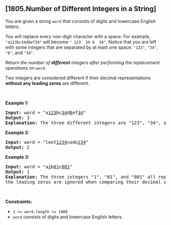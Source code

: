 ## [1805.Number of Different Integers in a String]
<p>You are given a string <code>word</code> that consists of digits and lowercase English letters.</p>

<p>You will replace every non-digit character with a space. For example, <code>&quot;a123bc34d8ef34&quot;</code> will become <code>&quot; 123&nbsp; 34 8&nbsp; 34&quot;</code>. Notice that you are left with some integers that are separated by at least one space: <code>&quot;123&quot;</code>, <code>&quot;34&quot;</code>, <code>&quot;8&quot;</code>, and <code>&quot;34&quot;</code>.</p>

<p>Return <em>the number of <strong>different</strong> integers after performing the replacement operations on </em><code>word</code>.</p>

<p>Two integers are considered different if their decimal representations <strong>without any leading zeros</strong> are different.</p>

<p>&nbsp;</p>
<p><strong class="example">Example 1:</strong></p>

<pre>
<strong>Input:</strong> word = &quot;a<u>123</u>bc<u>34</u>d<u>8</u>ef<u>34</u>&quot;
<strong>Output:</strong> 3
<strong>Explanation: </strong>The three different integers are &quot;123&quot;, &quot;34&quot;, and &quot;8&quot;. Notice that &quot;34&quot; is only counted once.
</pre>

<p><strong class="example">Example 2:</strong></p>

<pre>
<strong>Input:</strong> word = &quot;leet<u>1234</u>code<u>234</u>&quot;
<strong>Output:</strong> 2
</pre>

<p><strong class="example">Example 3:</strong></p>

<pre>
<strong>Input:</strong> word = &quot;a<u>1</u>b<u>01</u>c<u>001</u>&quot;
<strong>Output:</strong> 1
<strong>Explanation: </strong>The three integers &quot;1&quot;, &quot;01&quot;, and &quot;001&quot; all represent the same integer because
the leading zeros are ignored when comparing their decimal values.
</pre>

<p>&nbsp;</p>
<p><strong>Constraints:</strong></p>

<ul>
	<li><code>1 &lt;= word.length &lt;= 1000</code></li>
	<li><code>word</code> consists of digits and lowercase English letters.</li>
</ul>
